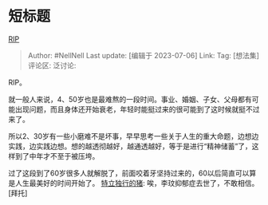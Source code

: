 # 短标题
[RIP](https://www.zhihu.com/pin/1660077269790928896)

> Author: #NellNell
> Last update: [编辑于 2023-07-06]
> Link:
> Tag: [想法集]
> 评论区:
> 泛讨论:

RIP。

就一般人来说，4、50岁也是最难熬的一段时间。事业、婚姻、子女、父母都有可能出现问题，而且身体还开始衰老，年轻时能挺过来的很可能到了这时候就挺不过来了。

所以2、30岁有一些小磨难不是坏事，早早思考一些关于人生的重大命题，边想边实践，边实践边想。想的越透彻越好，越通透越好，等于是进行“精神储蓄”了，这样到了中年才不至于被压垮。

过了这段到了60岁很多人就解脱了，前面咬着牙坚持过来的，60以后简直可以算是人生最美好的时间开始了。 [特立独行的猪](https://www.zhihu.com/people/c6dbc169fc6f2ee9b23fac329a238c0d): 唉，李玟抑郁症去世了，不敢相信。\[拜托\]
